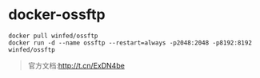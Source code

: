 # docker-ossftp

```
docker pull winfed/ossftp
docker run -d --name ossftp --restart=always -p2048:2048 -p8192:8192 winfed/ossftp
```

>官方文档:http://t.cn/ExDN4be
